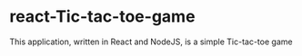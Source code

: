 # react-Tic-tac-toe-game
This application, written in React and NodeJS, is a simple Tic-tac-toe game
